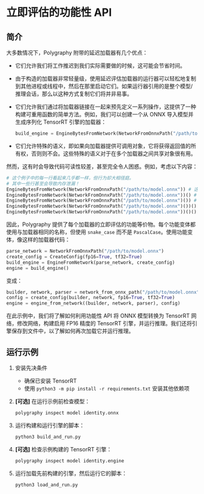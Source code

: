 # 立即评估的功能性 API

## 简介

<!-- Polygraphy Test: Ignore Start -->
大多数情况下，Polygraphy 附带的延迟加载器有几个优点：

- 它们允许我们将工作推迟到我们实际需要做的时候，这可能会节省时间。
- 由于构造的加载器非常轻量级，使用延迟评估加载器的运行器可以轻松地复制到其他进程或线程中，然后在那里启动它们。如果运行器引用的是整个模型/推理会话，那么以这种方式复制它们将并非易事。
- 它们允许我们通过将加载器链接在一起来预先定义一系列操作，这提供了一种构建可重用函数的简单方法。例如，我们可以创建一个从 ONNX 导入模型并生成序列化 TensorRT 引擎的加载器：

    ```python
    build_engine = EngineBytesFromNetwork(NetworkFromOnnxPath("/path/to/model.onnx"))
    ```

- 它们允许特殊的语义，即如果向加载器提供可调用对象，它将获得返回值的所​​有权，否则则不会。这些特殊的语义对于在多个加载器之间共享对象很有用。

然而，这有时会导致代码可读性较差，甚至完全令人困惑。例如，考虑以下内容：
```python
# 这个例子中的每一行看起来几乎都一样，但行为却大相径庭。
# 其中一些行甚至会导致内存泄漏！
EngineBytesFromNetwork(NetworkFromOnnxPath("/path/to/model.onnx")) # 这是一个加载器实例，而不是引擎！
EngineBytesFromNetwork(NetworkFromOnnxPath("/path/to/model.onnx"))() # 这是一个引擎。
EngineBytesFromNetwork(NetworkFromOnnxPath("/path/to/model.onnx")()) # 又是一个加载器实例...
EngineBytesFromNetwork(NetworkFromOnnxPath("/path/to/model.onnx")())() # 回到引擎！
EngineBytesFromNetwork(NetworkFromOnnxPath("/path/to/model.onnx"))()() # 这会抛出异常 - 你能看出为什么吗？
```

因此，Polygraphy 提供了每个加载器的立即评估的功能等价物。每个功能变体都使用与加载器相同的名称，但使用 `snake_case` 而不是 `PascalCase`。使用功能变体，像这样的加载器代码：

```python
parse_network = NetworkFromOnnxPath("/path/to/model.onnx")
create_config = CreateConfig(fp16=True, tf32=True)
build_engine = EngineFromNetwork(parse_network, create_config)
engine = build_engine()
```

变成：

```python
builder, network, parser = network_from_onnx_path("/path/to/model.onnx")
config = create_config(builder, network, fp16=True, tf32=True)
engine = engine_from_network((builder, network, parser), config)
```
<!-- Polygraphy Test: Ignore End -->


在此示例中，我们将了解如何利用功能性 API 将 ONNX 模型转换为 TensorRT 网络，修改网络，构建启用 FP16 精度的 TensorRT 引擎，并运行推理。我们还将引擎保存到文件中，以了解如何再次加载它并运行推理。


## 运行示例

1.  安装先决条件
    *   确保已安装 TensorRT
    *   使用 `python3 -m pip install -r requirements.txt` 安装其他依赖项

2.  **[可选]** 在运行示例前检查模型：

    ```bash
    polygraphy inspect model identity.onnx
    ```

3.  运行构建和运行引擎的脚本：

    ```bash
    python3 build_and_run.py
    ```

4.  **[可选]** 检查示例构建的 TensorRT 引擎：

    ```bash
    polygraphy inspect model identity.engine
    ```

5.  运行加载先前构建的引擎，然后运行它的脚本：

    ```bash
    python3 load_and_run.py
    ```
